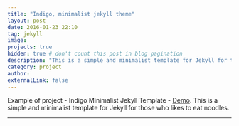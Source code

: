 ```yaml
---
title: "Indigo, minimalist jekyll theme"
layout: post
date: 2016-01-23 22:10
tag: jekyll
image: 
projects: true
hidden: true # don't count this post in blog pagination
description: "This is a simple and minimalist template for Jekyll for those who likes to eat noodles."
category: project
author: 
externalLink: false
---
```



Example of project - Indigo Minimalist Jekyll Template - [Demo](http://sergiokopplin.github.io/indigo/). This is a simple and minimalist template for Jekyll for those who likes to eat noodles.

---

